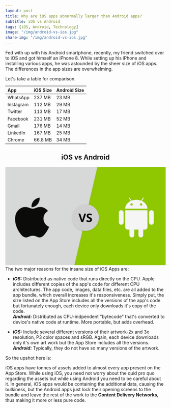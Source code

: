 ```yaml
---
layout: post
title: Why are iOS apps abnormally larger than Android apps?
subtitle: iOS vs Android
tags: [iOS, Android, Technology]
image: "/img/android-vs-ios.jpg"
share-img: "/img/android-vs-ios.jpg"
---
```

Fed with up with his Android smartphone, recently, my friend switched over to iOS and got himself an iPhone 8. While setting up his iPhone and installing various apps, he was astounded by the sheer size of iOS apps. The differences in the app sizes are overwhelming.

Let's take a table for comparison.

| App | iOS Size | Android Size |
| :------ |:--- | :--- |
| WhatsApp | 237 MB | 23 MB |
| Instagram | 112 MB | 29 MB |
| Twitter | 113 MB | 17 MB |
| Facebook | 231 MB | 52 MB |
| Gmail | 176 MB | 14 MB |
| LinkedIn | 167 MB | 25 MB |
| Chrome | 66.8 MB | 34 MB |
<center>
<h2>iOS vs Android</h2>
<img src="/img/android_vs_ios.png">
</center>
The two major reasons for the insane size of iOS Apps are:

- ***iOS:*** Distributed as native code that runs directly on the CPU. Apple includes different copies of the app's code for different CPU architectures. The app code, images, data files, etc. are all added to the app bundle, which overall increases it's responsiveness. Simply put, the size listed on the App Store includes all the versions of the app's code but fortunately enough, each device only downloads it's copy of the code.<br>
***Android:*** Distributed as CPU-indpendent "bytecode" that's converted to device's native code at runtime. More portable, but adds overhead.

- ***iOS:*** Include several different versions of their artwork-2x and 3x resolution, P3 color spaces and sRGB. Again, each device downloads only it's own art work but the App Store includes all the versions.<br>
***Android:*** Typically, they do not have so many versions of the artwork.

So the upshot here is:

iOS apps have tonnes of assets added to almost every app present on the App Store. While using iOS, you need not worry about the quid pro quo regarding the assets but while using Android you need to be careful about it. In general, iOS apps would be containing the additional data, causing the bulkiness, but the Android apps just lock their opening screens to the bundle and leave the rest of the work to the **Content Delivery Networks**, thus making it more or less pure code.  
